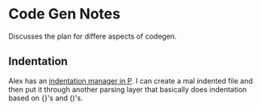 # Code Gen Notes

Discusses the plan for differe aspects of codegen.

## Indentation

Alex has an [indentation manager in P](https://github.com/p-org/P/blob/ssa/Src/Pc/CompilerCore/Backend/Prt/PrtCodeGenerator.cs). I can create a mal indented file and then put it through another parsing layer that basically does indentation based on {}'s and ()'s.